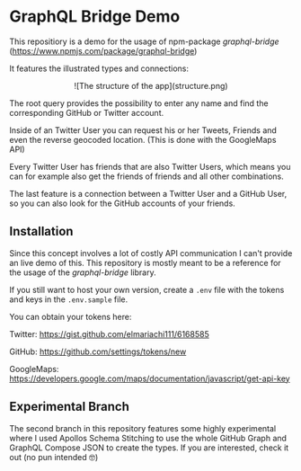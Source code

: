 # GraphQL Bridge Demo

This repositiory is a demo for the usage of npm-package *graphql-bridge*  (https://www.npmjs.com/package/graphql-bridge)

It features the illustrated types and connections:

<p align="center">
![The structure of the app](structure.png)
</p>

The root query provides the possibility to enter any name and find the corresponding GitHub or Twitter account.

Inside of an Twitter User you can request his or her Tweets, Friends and even the reverse geocoded location. (This is done with the GoogleMaps API)

Every Twitter User has friends that are also Twitter Users, which means you can for example also get the friends of friends and all other combinations.

The last feature is a connection between a Twitter User and a GitHub User, so you can also look for the GitHub accounts of your friends.

## Installation

Since this concept involves a lot of costly API communication I can't provide an live demo of this. This repository is mostly meant to be a reference for the usage of the *graphql-bridge* library.

If you still want to host your own version, create a `.env` file with the tokens and keys in the `.env.sample` file.

You can obtain your tokens here:

Twitter:  https://gist.github.com/elmariachi111/6168585

GitHub: https://github.com/settings/tokens/new

GoogleMaps: https://developers.google.com/maps/documentation/javascript/get-api-key


## Experimental Branch

The second branch in this repository features some highly experimental where I used Apollos Schema Stitching to use the whole GitHub Graph and GraphQL Compose JSON to create the types. If you are interested, check it out (no pun intended 🤓)
